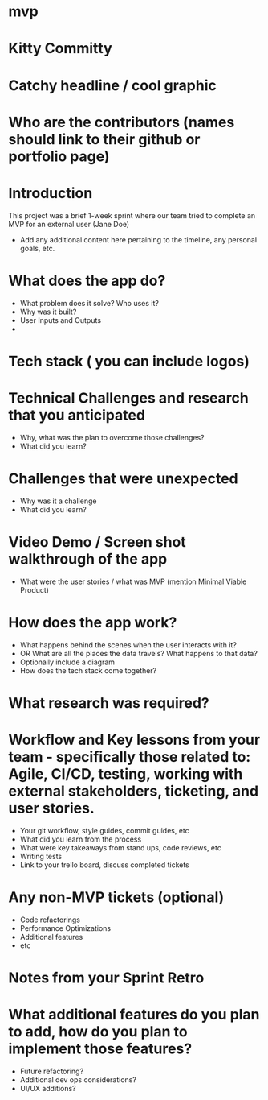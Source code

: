 # mvp

# Kitty Committy

# Catchy headline / cool graphic

# Who are the contributors (names should link to their github or portfolio page)

# Introduction
This project was a brief 1-week sprint where our team tried to complete an MVP for an external user (Jane Doe)
* Add any additional content here pertaining to the timeline, any personal goals, etc.

# What does the app do?
* What problem does it solve? Who uses it?
* Why was it built?
* User Inputs and Outputs
*

# Tech stack ( you can include logos)

# Technical Challenges and research that you anticipated
* Why, what was the plan to overcome those challenges?
* What did you learn?

# Challenges that were unexpected
* Why was it a challenge
* What did you learn?

# Video Demo / Screen shot walkthrough of the app
* What were the user stories /  what was MVP (mention Minimal Viable Product)

# How does the app work?
* What happens behind the scenes when the user interacts with it?
* OR What are all the places the data travels?  What happens to that data?
* Optionally include a diagram
* How does the tech stack come together?

# What research was required?

# Workflow and Key lessons from your team - specifically those related to: Agile, CI/CD, testing, working with external stakeholders, ticketing, and user stories.
* Your git workflow, style guides, commit guides, etc
* What did you learn from the process
* What were key takeaways from stand ups, code reviews, etc
* Writing tests
* Link to your trello board, discuss completed tickets

# Any non-MVP tickets (optional)
* Code refactorings
* Performance Optimizations
* Additional features
* etc

# Notes from your Sprint Retro

# What additional features do you plan to add, how do you plan to implement those features?
* Future refactoring?
* Additional dev ops considerations?
* UI/UX additions?

